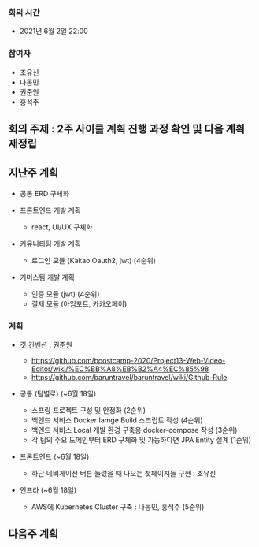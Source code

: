   ### 회의 시간
- 2021년 6월 2일 22:00

### 참여자
- 조유신
- 나동민
- 권준원
- 홍석주

## 회의 주제 : 2주 사이클 계획 진행 과정 확인 및 다음 계획 재정립
## 지난주 계획
- 공통
ERD 구체화

- 프론트엔드 개발 계획
  - react, UI/UX 구체화

- 커뮤니티팀 개발 계획
  - 로그인 모듈 (Kakao Oauth2, jwt) (4순위)

- 커머스팀 개발 계획
  - 인증 모듈 (jwt) (4순위)
  - 결제 모듈 (아임포트, 카카오페이)

### 계획
- 깃 컨벤션 : 권준원
  - https://github.com/boostcamp-2020/Project13-Web-Video-Editor/wiki/%EC%BB%A8%EB%B2%A4%EC%85%98
  - https://github.com/baruntravel/baruntravel/wiki/Github-Rule

- 공통 (팀별로) (~6월 18일)
  - 스프링 프로젝트 구성 및 안정화 (2순위)
  - 백엔드 서비스 Docker Iamge Build 스크립트 작성 (4순위)
  - 백엔드 서비스 Local 개발 환경 구축용 docker-compose 작성 (3순위)
  - 각 팀의 주요 도메인부터 ERD 구체화 및 가능하다면 JPA Entity 설계 (1순위)

- 프론트엔드 (~6월 18일)
  - 하단 네비게이션 버튼 눌렀을 때 나오는 첫페이지들 구현 : 조유신

- 인프라 (~6월 18일)
  - AWS에 Kubernetes Cluster 구축 : 나동민, 홍석주 (5순위)

## 다음주 계획
